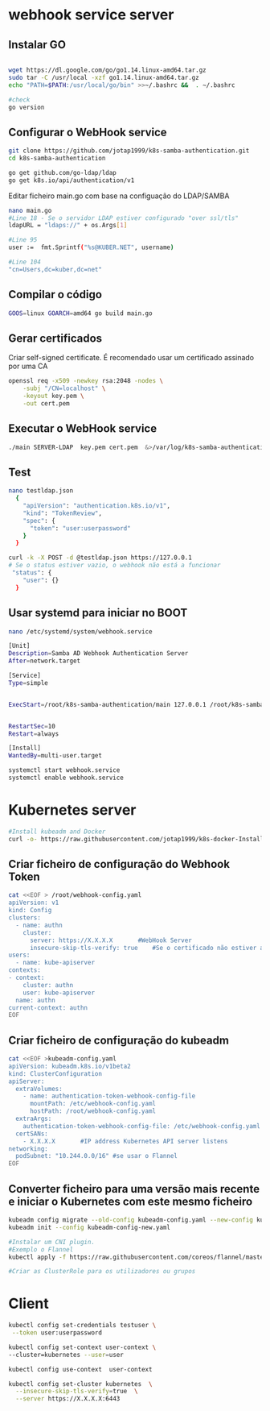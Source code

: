 
# webhook service server 

## Instalar GO

```bash

wget https://dl.google.com/go/go1.14.linux-amd64.tar.gz
sudo tar -C /usr/local -xzf go1.14.linux-amd64.tar.gz
echo "PATH=$PATH:/usr/local/go/bin" >>~/.bashrc &&  . ~/.bashrc
```

```bash
#check
go version 
```

## Configurar o WebHook service 
```bash
git clone https://github.com/jotap1999/k8s-samba-authentication.git
cd k8s-samba-authentication

go get github.com/go-ldap/ldap
go get k8s.io/api/authentication/v1
```


Editar ficheiro  main.go  com base na configuação do LDAP/SAMBA 

```bash
nano main.go
#Line 18 - Se o servidor LDAP estiver configurado "over ssl/tls"
ldapURL = "ldaps://" + os.Args[1]

#Line 95
user :=  fmt.Sprintf("%s@KUBER.NET", username)  

#Line 104
"cn=Users,dc=kuber,dc=net"
```


## Compilar o código 
```bash
GOOS=linux GOARCH=amd64 go build main.go
```

## Gerar certificados
Criar self-signed certificate. É recomendado usar um certificado assinado por uma CA 
```bash
openssl req -x509 -newkey rsa:2048 -nodes \
    -subj "/CN=localhost" \
    -keyout key.pem \
    -out cert.pem
```
## Executar o WebHook service 
```bash
./main SERVER-LDAP  key.pem cert.pem  &>/var/log/k8s-samba-authentication.log &
```
## Test 
```bash
nano testldap.json
  {
    "apiVersion": "authentication.k8s.io/v1",
    "kind": "TokenReview",
    "spec": {
      "token": "user:userpassword"
    }
  }

curl -k -X POST -d @testldap.json https://127.0.0.1
# Se o status estiver vazio, o webhook não está a funcionar  
 "status": {
    "user": {}
  }

```
## Usar systemd para iniciar no BOOT

```bash 
nano /etc/systemd/system/webhook.service

[Unit]
Description=Samba AD Webhook Authentication Server
After=network.target

[Service]
Type=simple


ExecStart=/root/k8s-samba-authentication/main 127.0.0.1 /root/k8s-samba-authentication/key.pem /root/k8s-samba-authentication/cert.pem


RestartSec=10
Restart=always

[Install]
WantedBy=multi-user.target
```

```bash 
systemctl start webhook.service
systemctl enable webhook.service
```

# Kubernetes server

```bash
#Install kubeadm and Docker
curl -o- https://raw.githubusercontent.com/jotap1999/k8s-docker-Install-Script-Ubuntu/master/install.sh  | bash
```

## Criar ficheiro de configuração do Webhook Token
```bash
cat <<EOF > /root/webhook-config.yaml
apiVersion: v1
kind: Config
clusters:
  - name: authn
    cluster:
      server: https://X.X.X.X       #WebHook Server
      insecure-skip-tls-verify: true    #Se o certificado não estiver assinado
users:
  - name: kube-apiserver
contexts:
- context:
    cluster: authn
    user: kube-apiserver
  name: authn
current-context: authn
EOF
```

## Criar ficheiro de configuração do kubeadm

```bash
cat <<EOF >kubeadm-config.yaml
apiVersion: kubeadm.k8s.io/v1beta2
kind: ClusterConfiguration
apiServer:
  extraVolumes:
    - name: authentication-token-webhook-config-file
      mountPath: /etc/webhook-config.yaml
      hostPath: /root/webhook-config.yaml   
  extraArgs:
    authentication-token-webhook-config-file: /etc/webhook-config.yaml
  certSANs:
    - X.X.X.X       #IP address Kubernetes API server listens
networking:
  podSubnet: "10.244.0.0/16" #se usar o Flannel
EOF

```


## Converter ficheiro para uma versão mais recente e iniciar o Kubernetes com este mesmo ficheiro
```bash
kubeadm config migrate --old-config kubeadm-config.yaml --new-config kubeadm-config-new.yaml
kubeadm init --config kubeadm-config-new.yaml 
```


```bash
#Instalar um CNI plugin. 
#Exemplo o Flannel
kubectl apply -f https://raw.githubusercontent.com/coreos/flannel/master/Documentation/kube-flannel.yml
```

```bash
#Criar as ClusterRole para os utilizadores ou grupos
```


# Client 

```bash
kubectl config set-credentials testuser \
 --token user:userpassword

kubectl config set-context user-context \
--cluster=kubernetes --user=user

kubectl config use-context  user-context

kubectl config set-cluster kubernetes  \
  --insecure-skip-tls-verify=true  \
  --server https://X.X.X.X:6443 

```

